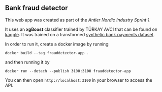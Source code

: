 ## Bank fraud detector
This web app was created as part of the *Antler Nordic Industry Sprint 1*.

It uses an **xgBoost** classifier trained by TÜRKAY AVCI that can be found on [kaggle](https://www.kaggle.com/code/turkayavci/fraud-detection-on-bank-payments). It was trained on a transformed [synthetic bank payments dataset](https://www.kaggle.com/datasets/ealaxi/banksim1).

In order to run it,
create a docker image by running
```console
docker build --tag frauddetector-app . 
```

and then running it by
```console
docker run --detach --publish 3100:3100 frauddetector-app
```

You can then open ```http://localhost:3100``` in your browser to access the API.




